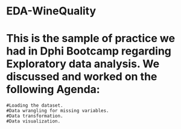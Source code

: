 # EDA-WineQuality
# This is the sample of practice we had in Dphi Bootcamp regarding Exploratory data analysis. We discussed and worked on the following Agenda:
    #Loading the dataset.
    #Data wrangling for missing variables.
    #Data transformation.
    #Data visualization.
   
